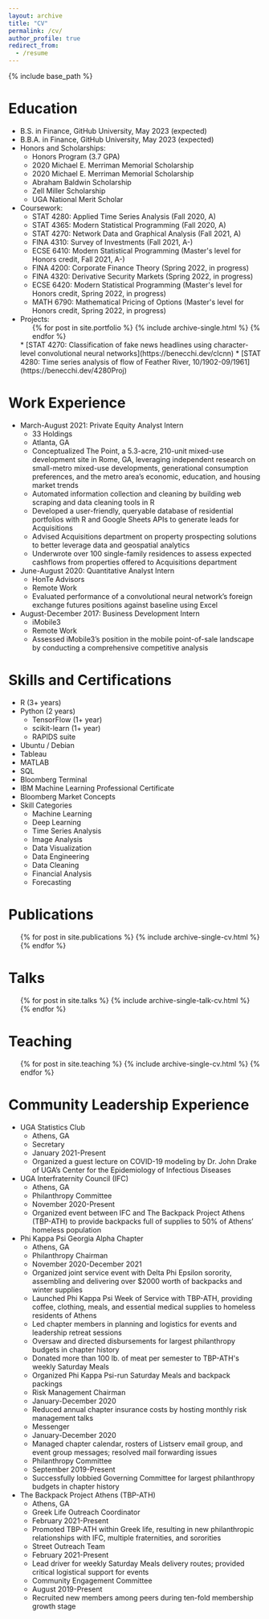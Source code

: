 ```yaml
---
layout: archive
title: "CV"
permalink: /cv/
author_profile: true
redirect_from:
  - /resume
---
```


{% include base_path %}

Education
======
* B.S. in Finance, GitHub University, May 2023 (expected)
* B.B.A. in Finance, GitHub University, May 2023 (expected)
* Honors and Scholarships:
  * Honors Program (3.7 GPA)
  * 2020 Michael E. Merriman Memorial Scholarship
  * 2020 Michael E. Merriman Memorial Scholarship
  * Abraham Baldwin Scholarship
  * Zell Miller Scholarship
  * UGA National Merit Scholar
* Coursework:
  * STAT 4280: Applied Time Series Analysis (Fall 2020, A)
  * STAT 4365: Modern Statistical Programming (Fall 2020, A)
  * STAT 4270: Network Data and Graphical Analysis (Fall 2021, A)
  * FINA 4310: Survey of Investments (Fall 2021, A-)
  * ECSE 6410: Modern Statistical Programming (Master's level for Honors credit, Fall 2021, A-)
  * FINA 4200: Corporate Finance Theory (Spring 2022, in progress)
  * FINA 4320: Derivative Security Markets (Spring 2022, in progress)
  * ECSE 6420: Modern Statistical Programming (Master's level for Honors credit, Spring 2022, in progress)
  * MATH 6790: Mathematical Pricing of Options (Master's level for Honors credit, Spring 2022, in progress)
* Projects:
  <ul>{% for post in site.portfolio %}
  {% include archive-single.html %}
  {% endfor %}</ul>
  *  [STAT 4270: Classification of fake news headlines using character-level convolutional neural networks](https://benecchi.dev/clcnn)
  *  [STAT 4280: Time series analysis of flow of Feather River, 10/1902-09/1961](https://benecchi.dev/4280Proj)


Work Experience
======
* March-August 2021: Private Equity Analyst Intern
  * 33 Holdings
  * Atlanta, GA
  * Conceptualized The Point, a 5.3-acre, 210-unit mixed-use development site in Rome, GA, leveraging independent research on small-metro mixed-use developments, generational consumption preferences, and the metro area’s economic, education, and housing market trends
  * Automated information collection and cleaning by building web scraping and data cleaning tools in R
  * Developed a user-friendly, queryable database of residential portfolios with R and Google Sheets APIs to generate leads for Acquisitions
  * Advised Acquisitions department on property prospecting solutions to better leverage data and geospatial analytics
  * Underwrote over 100 single-family residences to assess expected cashflows from properties offered to Acquisitions department
* June-August 2020: Quantitative Analyst Intern
  * HonTe Advisors
  * Remote Work
  * Evaluated performance of a convolutional neural network’s foreign exchange futures positions against baseline using Excel
* August-December 2017: Business Development Intern
  * iMobile3
  * Remote Work
  * Assessed iMobile3’s position in the mobile point-of-sale landscape by conducting a comprehensive competitive analysis 
  
Skills and Certifications
======
* R (3+ years)
* Python (2 years)
  * TensorFlow (1+ year)
  * scikit-learn (1+ year)
  * RAPIDS suite
* Ubuntu / Debian
* Tableau
* MATLAB
* SQL
* Bloomberg Terminal
* IBM Machine Learning Professional Certificate
* Bloomberg Market Concepts
* Skill Categories
  * Machine Learning
  * Deep Learning
  * Time Series Analysis
  * Image Analysis
  * Data Visualization
  * Data Engineering
  * Data Cleaning
  * Financial Analysis
  * Forecasting

Publications
======
  <ul>{% for post in site.publications %}
    {% include archive-single-cv.html %}
  {% endfor %}</ul>
  
Talks
======
  <ul>{% for post in site.talks %}
    {% include archive-single-talk-cv.html %}
  {% endfor %}</ul>
  
Teaching
======
  <ul>{% for post in site.teaching %}
    {% include archive-single-cv.html %}
  {% endfor %}</ul>
  
Community Leadership Experience
======
* UGA Statistics Club
  * Athens, GA
  * Secretary
   * January 2021-Present
   * Organized a guest lecture on COVID-19 modeling by Dr. John Drake of UGA’s Center for the Epidemiology of Infectious Diseases
* UGA Interfraternity Council (IFC)
  * Athens, GA
  * Philanthropy Committee
   * November 2020-Present
   * Organized event between IFC and The Backpack Project Athens (TBP-ATH) to provide backpacks full of supplies to 50% of Athens’ homeless population
* Phi Kappa Psi Georgia Alpha Chapter
  * Athens, GA
  * Philanthropy Chairman
   * November 2020-December 2021
   * Organized joint service event with Delta Phi Epsilon sorority, assembling and delivering over $2000 worth of backpacks and winter supplies
   * Launched Phi Kappa Psi Week of Service with TBP-ATH, providing coffee, clothing, meals, and essential medical supplies to homeless residents of Athens
   * Led chapter members in planning and logistics for events and leadership retreat sessions
   * Oversaw and directed disbursements for largest philanthropy budgets in chapter history
   * Donated more than 100 lb. of meat per semester to TBP-ATH's weekly Saturday Meals
   * Organized Phi Kappa Psi-run Saturday Meals and backpack packings
  * Risk Management Chairman
   * January-December 2020
   * Reduced annual chapter insurance costs by hosting monthly risk management talks
  * Messenger
   * January-December 2020
   * Managed chapter calendar, rosters of Listserv email group, and event group messages; resolved mail forwarding issues
  * Philanthropy Committee
   * September 2019-Present
   * Successfully lobbied Governing Committee for largest philanthropy budgets in chapter history
* The Backpack Project Athens (TBP-ATH)
  * Athens, GA
  * Greek Life Outreach Coordinator
   * February 2021-Present
   * Promoted TBP-ATH within Greek life, resulting in new philanthropic relationships with IFC, multiple fraternities, and sororities
  * Street Outreach Team
   * February 2021-Present
   * Lead driver for weekly Saturday Meals delivery routes; provided critical logistical support for events
  * Community Engagement Committee
   * August 2019-Present
   * Recruited new members among peers during ten-fold membership growth stage
